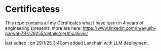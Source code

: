 # Certificatess
This repo contains all my Certificates what I have learn in 4 years of engineering (present).
more are here: https://www.linkedin.com/in/ayush-parwal-797a79255/details/certifications/

last edited : on 29/1/25 3:40pm added Lanchain with LLM deployment.
